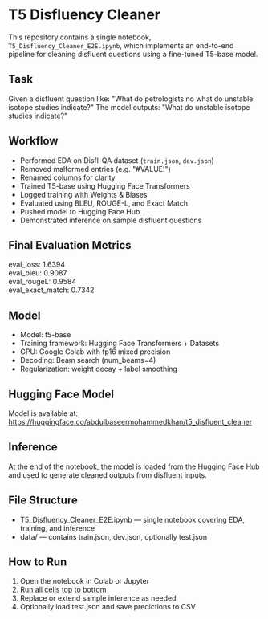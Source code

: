 # T5 Disfluency Cleaner

This repository contains a single notebook, `T5_Disfluency_Cleaner_E2E.ipynb`, which implements an end-to-end pipeline for cleaning disfluent questions using a fine-tuned T5-base model.

## Task

Given a disfluent question like:
"What do petrologists no what do unstable isotope studies indicate?"
The model outputs:
"What do unstable isotope studies indicate?"

## Workflow

- Performed EDA on Disfl-QA dataset (`train.json`, `dev.json`)
- Removed malformed entries (e.g. "#VALUE!")
- Renamed columns for clarity
- Trained T5-base using Hugging Face Transformers
- Logged training with Weights & Biases
- Evaluated using BLEU, ROUGE-L, and Exact Match
- Pushed model to Hugging Face Hub
- Demonstrated inference on sample disfluent questions

## Final Evaluation Metrics

eval_loss: 1.6394  
eval_bleu: 0.9087  
eval_rougeL: 0.9584  
eval_exact_match: 0.7342  

## Model

- Model: t5-base
- Training framework: Hugging Face Transformers + Datasets
- GPU: Google Colab with fp16 mixed precision
- Decoding: Beam search (num_beams=4)
- Regularization: weight decay + label smoothing

## Hugging Face Model

Model is available at: https://huggingface.co/abdulbaseermohammedkhan/t5_disfluent_cleaner

## Inference

At the end of the notebook, the model is loaded from the Hugging Face Hub and used to generate cleaned outputs from disfluent inputs.

## File Structure

- T5_Disfluency_Cleaner_E2E.ipynb — single notebook covering EDA, training, and inference
- data/ — contains train.json, dev.json, optionally test.json

## How to Run

1. Open the notebook in Colab or Jupyter
2. Run all cells top to bottom
3. Replace or extend sample inference as needed
4. Optionally load test.json and save predictions to CSV

